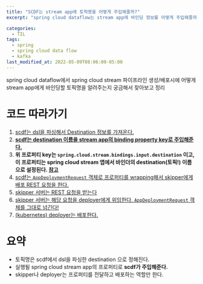 ```yaml
---
title: "SCDF는 stream app에 토픽명을 어떻게 주입해줄까?"
excerpt: "spring cloud dataflow는 stream app에 바인딩 정보를 어떻게 주입해줄까?"

categories:
  - TIL
tags:
  - spring
  - spring cloud data flow
  - kafka
last_modified_at: 2022-05-09T08:06:00-05:00
---
```


spring cloud dataflow에서 spring cloud stream 파이프라인 생성/배포시에 어떻게 stream app에게 바인딩할 토픽명을 알려주는지 궁금해서 찾아보고 정리

# 코드 따라가기

1. [scdf는 dsl을 파싱해서 Destination 정보를 가져온다.](https://github.com/spring-cloud/spring-cloud-dataflow/blob/397fe3da703a2e120fae98f97eeb74c40b835fb4/spring-cloud-dataflow-core/src/main/java/org/springframework/cloud/dataflow/core/DefaultStreamDefinitionService.java#L56)
2. **[scdf는 destination 이름을 stream app의 binding property key로 주입해준다.](https://github.com/spring-cloud/spring-cloud-dataflow/blob/35009e7f2e866e46bdb019c89aad2e6aabcfcc0d/spring-cloud-dataflow-core/src/main/java/org/springframework/cloud/dataflow/core/StreamApplicationDefinitionBuilder.java#L137)**
3. **위 프로퍼티 key는 `spring.cloud.stream.bindings.input.destination` 이고, 이 프로퍼티는 spring cloud stream 앱에서 바인더의 destination(토픽!) 이름으로 설정된다. [참고](https://cloud.spring.io/spring-cloud-stream/multi/multi__configuration_options.html)**
4. [scdf는 `AppDeploymentRequest` 객체로 프로퍼티를 wrapping해서 skipper에게 배포 REST 요청을 한다.](https://github.com/spring-cloud/spring-cloud-dataflow/blob/d9cffa39ccc6352b2ae0a31a9aa1b2287c57fccc/spring-cloud-dataflow-server-core/src/main/java/org/springframework/cloud/dataflow/server/stream/SkipperStreamDeployer.java#L280)
5. [skipper 서버는 REST 요청을 받는다](https://github.com/spring-cloud/spring-cloud-skipper/blob/86fd25b98ff863281c1119fe3cac6435118d296b/spring-cloud-skipper-server-core/src/main/java/org/springframework/cloud/skipper/server/controller/PackageController.java#L91-L95)
6. [skipper 서버는 해당 요청을 deployer에게 위임한다. `AppDeploymentRequest` 객체를 그대로 넘긴다!](https://github.com/spring-cloud/spring-cloud-skipper/blob/5e5f0714418f3b2442eb242dfde88debc7453b66/spring-cloud-skipper-server-core/src/main/java/org/springframework/cloud/skipper/server/deployer/DefaultReleaseManager.java#L142)
7. [(kubernetes) deployer는 배포한다.](https://github.com/spring-cloud/spring-cloud-deployer-kubernetes/blob/c7063551f158218b5e9df25adb947cec88c3850d/src/main/java/org/springframework/cloud/deployer/spi/kubernetes/KubernetesAppDeployer.java#L120)

# 요약
- 토픽명은 scdf에서 dsl을 파싱한 destination 으로 정해진다.
- 실행될 spring cloud stream app의 프로퍼티로 **scdf가 주입해준다.**
- skipper나 deployer는 프로퍼티를 전달하고 배포하는 역할만 한다.